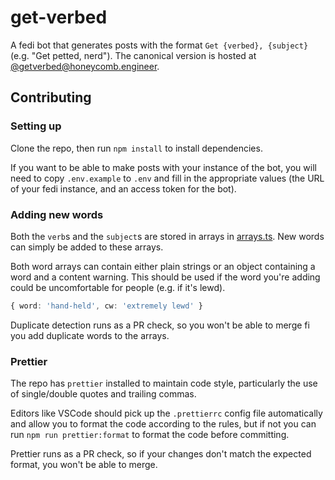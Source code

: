 # get-verbed

A fedi bot that generates posts with the format `Get {verbed}, {subject}` (e.g.
"Get petted, nerd"). The canonical version is hosted at
[@getverbed@honeycomb.engineer](https://honeycomb.engineer/@getverbed).

## Contributing

### Setting up

Clone the repo, then run `npm install` to install dependencies.

If you want to be able to make posts with your instance of the bot, you will
need to copy `.env.example` to `.env` and fill in the appropriate values (the
URL of your fedi instance, and an access token for the bot).

### Adding new words

Both the `verb`s and the `subject`s are stored in arrays in
[arrays.ts](/blob/main/arrays.ts). New words can simply be added to these
arrays.

Both word arrays can contain either plain strings or an object containing a word
and a content warning. This should be used if the word you're adding could be
uncomfortable for people (e.g. if it's lewd).

```ts
{ word: 'hand-held', cw: 'extremely lewd' }
```

Duplicate detection runs as a PR check, so you won't be able to merge fi you add
duplicate words to the arrays.

### Prettier

The repo has `prettier` installed to maintain code style, particularly the use
of single/double quotes and trailing commas.

Editors like VSCode should pick up the `.prettierrc` config file automatically
and allow you to format the code according to the rules, but if not you can run
`npm run prettier:format` to format the code before committing.

Prettier runs as a PR check, so if your changes don't match the expected format,
you won't be able to merge.
